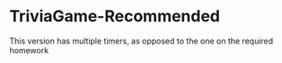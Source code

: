 # TriviaGame-Recommended
This version has multiple timers, as opposed to the one on the required homework
